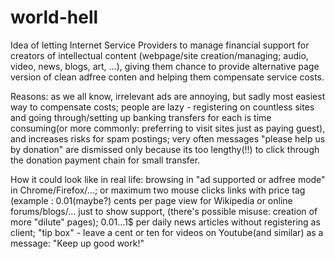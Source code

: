 # world-hell
Idea of letting Internet Service Providers to manage financial support for creators of intellectual content (webpage/site creation/managing; audio, video, news, blogs, art, …), giving them chance to provide alternative page  version of clean adfree conten and helping them compensate service costs.

Reasons: as we all know, irrelevant ads are annoying, but sadly most easiest way to compensate costs; 
people are lazy - registering on countless sites and going through/setting up banking transfers for each is time consuming(or more commonly: preferring to visit sites just as paying guest), and increases risks for spam postings;
very often messages "please help us by donation" are dismissed only because its too lengthy(!!) to click through the donation payment chain for small transfer.

How it could look like in real life: 
browsing in "ad supported or adfree mode" in Chrome/Firefox/…; or maximum two mouse clicks
links with price tag (example : 0.01(maybe?) cents per page view for Wikipedia or online forums/blogs/… just to show support, (there's possible misuse: creation of more "dilute" pages);
0.01…1$ per daily news articles without registering as client; 
"tip box" - leave a cent or ten for videos on Youtube(and similar) as a message: "Keep up good work!"
